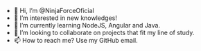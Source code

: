 - 👋 Hi, I’m @NinjaForceOficial
- 👀 I’m interested in new knowledges!
- 🌱 I’m currently learning NodeJS, Angular and Java.
- 💞️ I’m looking to collaborate on projects that fit my line of study.
- 📫 How to reach me? Use my GitHub email.

<!---
ninjaforceoficial/ninjaforceoficial is a ✨ special ✨ repository because its `README.md` (this file) appears on your GitHub profile.
You can click the Preview link to take a look at your changes.
--->
